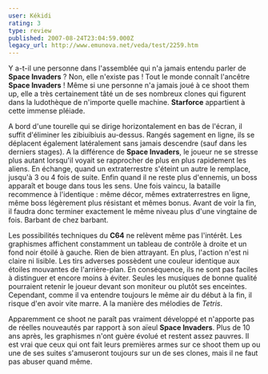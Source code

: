 ```yaml
---
user: Kékidi
rating: 3
type: review
published: 2007-08-24T23:04:59.000Z
legacy_url: http://www.emunova.net/veda/test/2259.htm
---
```

Y a-t-il une personne dans l'assemblée qui n'a jamais entendu parler de **Space Invaders** ? Non, elle n'existe pas ! Tout le monde connaît l'ancêtre **Space Invaders** ! Même si une personne n'a jamais joué à ce shoot them up, elle a très certainement tâté un de ses nombreux clones qui figurent dans la ludothèque de n'importe quelle machine. **Starforce** appartient à cette immense pléiade.  

  

A bord d'une tourelle qui se dirige horizontalement en bas de l'écran, il suffit d'éliminer les zibiuibiuis au-dessus. Rangés sagement en ligne, ils se déplacent également latéralement sans jamais descendre (sauf dans les derniers stages). A la différence de **Space Invaders**, le joueur ne se stresse plus autant lorsqu'il voyait se rapprocher de plus en plus rapidement les aliens. En échange, quand un extraterrestre s'éteint un autre le remplace, jusqu'à 3 ou 4 fois de suite. Enfin quand il ne reste plus d'ennemis, un boss apparaît et bouge dans tous les sens. Une fois vaincu, la bataille recommence à l'identique : même décor, mêmes extraterrestres en ligne, même boss légèrement plus résistant et mêmes bonus. Avant de voir la fin, il faudra donc terminer exactement le même niveau plus d'une vingtaine de fois. Barbant de chez barbant.  

  

Les possibilités techniques du **C64** ne relèvent même pas l'intérêt. Les graphismes affichent constamment un tableau de contrôle à droite et un fond noir étoilé à gauche. Rien de bien attrayant. En plus, l'action n'est ni claire ni lisible. Les tirs adverses possèdent une couleur identique aux étoiles mouvantes de l'arrière-plan. En conséquence, ils ne sont pas faciles à distinguer et encore moins à éviter. Seules les musiques de bonne qualité pourraient retenir le joueur devant son moniteur ou plutôt ses enceintes. Cependant, comme il va entendre toujours le même air du début à la fin, il risque d'en avoir vite marre. A la manière des mélodies de _Tetris_.  

  

Apparemment ce shoot ne paraît pas vraiment développé et n'apporte pas de réelles nouveautés par rapport à son aïeul **Space Invaders**. Plus de 10 ans après, les graphismes n'ont guère évolué et restent assez pauvres. Il est vrai que ceux qui ont fait leurs premières armes sur ce shoot them up ou une de ses suites s'amuseront toujours sur un de ses clones, mais il ne faut pas abuser quand même.